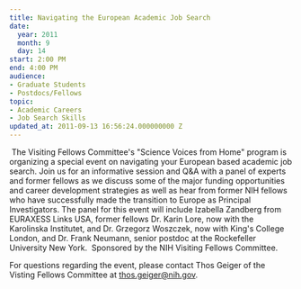 ```yaml
---
title: Navigating the European Academic Job Search
date:
  year: 2011
  month: 9
  day: 14
start: 2:00 PM
end: 4:00 PM
audience:
- Graduate Students
- Postdocs/Fellows
topic:
- Academic Careers
- Job Search Skills
updated_at: 2011-09-13 16:56:24.000000000 Z
---
```

 The Visiting Fellows Committee\'s \"Science Voices from Home\" program
is organizing a special event on navigating your European based academic
job search. Join us for an informative session and Q&amp;A with a panel
of experts and former fellows as we discuss some of the major funding
opportunities and career development strategies as well as hear from
former NIH fellows who have successfully made the transition to Europe
as Principal Investigators. The panel for this event will include
Izabella Zandberg from EURAXESS Links USA, former fellows Dr. Karin
Lore, now with the Karolinska Institutet, and Dr. Grzegorz Woszczek, now
with King\'s College London, and Dr. Frank Neumann, senior postdoc at
the Rockefeller University New York.  Sponsored by the NIH Visiting
Fellows Committee.

For questions regarding the event, please contact Thos Geiger of the
Visting Fellows Committee
at [thos.geiger@nih.gov](mailto:thos.geiger@nih.gov).
